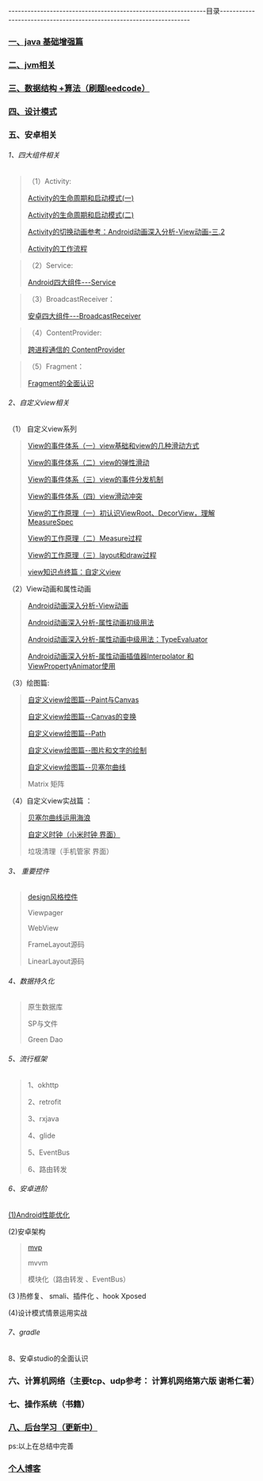 --------------------------------------------------------------目录--------------------------------------------------------------------

### [一、java 基础增强篇](https://github.com/sunnnydaydev/Notes/blob/master/java%E8%BF%9B%E9%98%B6.md)

### [二、jvm相关](https://github.com/sunnnydaydev/Notes/blob/master/%E6%B7%B1%E5%85%A5%E7%90%86%E8%A7%A3jvm.md)

### [三、数据结构 +算法（刷题leedcode）](https://github.com/sunnnydaydev/DataStructure)


### [四、设计模式](https://github.com/sunnnydaydev/DesignPatterns) 

### 五、安卓相关

###### 1、四大组件相关

>（1）Activity:
>
>[Activity的生命周期和启动模式(一)](https://blog.csdn.net/qq_38350635/article/details/88855761)
>
>[Activity的生命周期和启动模式(二)](https://blog.csdn.net/qq_38350635/article/details/88878310)
>
>[Activity的切换动画参考：Android动画深入分析-View动画-三.2](https://blog.csdn.net/qq_38350635/article/details/91355551)
>
>[Activity的工作流程](https://blog.csdn.net/qq_38350635/article/details/95048880)
>

>（2）Service:
>
>[Android四大组件---Service](https://blog.csdn.net/qq_38350635/article/details/99292611)

>（3）BroadcastReceiver：
>
>[安卓四大组件---BroadcastReceiver](https://blog.csdn.net/qq_38350635/article/details/99445872)

>（4）ContentProvider:
>
>[跨进程通信的 ContentProvider](https://blog.csdn.net/qq_38350635/article/details/93721409)
>
>

>（5）Fragment：
>
>[Fragment的全面认识](https://blog.csdn.net/qq_38350635/article/details/99855068)


###### 2、自定义view相关

（1） 自定义view系列
>[View的事件体系（一）view基础和view的几种滑动方式](https://blog.csdn.net/qq_38350635/article/details/89067408)
>
>[View的事件体系（二）view的弹性滑动](https://blog.csdn.net/qq_38350635/article/details/89141033)
>
>[View的事件体系（三）view的事件分发机制](https://blog.csdn.net/qq_38350635/article/details/89158550)
>
>[View的事件体系（四）view滑动冲突](https://blog.csdn.net/qq_38350635/article/details/89205995)
>
>[View的工作原理（一）初认识ViewRoot、DecorView，理解MeasureSpec](https://blog.csdn.net/qq_38350635/article/details/89230661)
>
>[View的工作原理（二）Measure过程](https://blog.csdn.net/qq_38350635/article/details/89279993)
>
>[View的工作原理（三）layout和draw过程](https://blog.csdn.net/qq_38350635/article/details/89290121)
>
>[view知识点终篇：自定义view](https://blog.csdn.net/qq_38350635/article/details/89294115)

（2）View动画和属性动画

>[Android动画深入分析-View动画](https://blog.csdn.net/qq_38350635/article/details/91355551)
>
>[Android动画深入分析-属性动画初级用法](https://blog.csdn.net/qq_38350635/article/details/91407754)
>
>[Android动画深入分析-属性动画中级用法：TypeEvaluator](https://blog.csdn.net/qq_38350635/article/details/91447936)
>
>[Android动画深入分析-属性动画插值器Interpolator 和ViewPropertyAnimator使用](https://blog.csdn.net/qq_38350635/article/details/91462859)
>
>

（3）绘图篇:

>
>[自定义view绘图篇--Paint与Canvas](https://blog.csdn.net/qq_38350635/article/details/97245106)
>
>[自定义view绘图篇--Canvas的变换](https://blog.csdn.net/qq_38350635/article/details/97393484)
>
>[自定义view绘图篇--Path](https://blog.csdn.net/qq_38350635/article/details/97499253)
>
>[自定义view绘图篇--图片和文字的绘制](https://blog.csdn.net/qq_38350635/article/details/97960329)
>
>[自定义view绘图篇--贝塞尔曲线](https://blog.csdn.net/qq_38350635/article/details/98100117)
>
>Matrix 矩阵

（4）自定义view实战篇 ： 
 
   >[贝塞尔曲线运用海浪](https://github.com/sunnnydaydev/CustmoViewPractise) 
   >
   >[自定义时钟（小米时钟 界面）](https://github.com/sunnnydaydev/CustmoViewPractise)
   >
   >垃圾清理（手机管家 界面）
   >
    
###### 3、  重要控件

>[design风格控件](https://github.com/sunnnydaydev/MaterialDesign)
>
> Viewpager
>
> WebView
>
> FrameLayout源码 
>
> LinearLayout源码 
>
> 

         
###### 4、数据持久化

> 原生数据库
>
> SP与文件
>
> Green Dao

###### 5、流行框架
>1、okhttp 
>
>2、retrofit
>
>3、rxjava
>
>4、glide
>
>5、EventBus
>
>6、路由转发
     

###### 6、安卓进阶

   [(1)Android性能优化](https://blog.csdn.net/qq_38350635/article/details/89430523)

   (2)安卓架构

> [mvp](https://blog.csdn.net/qq_38350635/article/details/89488965)
>
> mvvm
>
> 模块化（路由转发 、EventBus）

   (3 )热修复、 smali、插件化 、hook Xposed

  (4)设计模式情景运用实战

###### 7、gradle

8、安卓studio的全面认识

### 六、计算机网络（主要tcp、udp参考： 计算机网络第六版 谢希仁著）

### 七、操作系统（书籍）

### [八、后台学习（更新中）](https://www.jianshu.com/nb/30595241)


ps:以上在总结中完善

### [个人博客](https://blog.csdn.net/qq_38350635)
